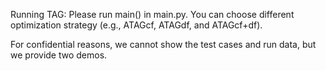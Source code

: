 Running TAG:
Please run main() in main.py.
You can choose different optimization strategy (e.g., ATAGcf, ATAGdf, and ATAGcf+df).

For confidential reasons, we cannot show the test cases and run data, 
but we provide two demos.
